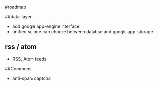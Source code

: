 #roadmap

##data-layer
 * add google app-engine interface
 * unified so one can choose between databse and google app-storage
  
## rss / atom
 * RSS, Atom feeds

##Commens
 * anti-spam captcha
  